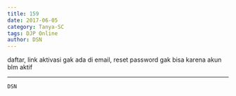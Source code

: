 ```yaml
---
title: 159
date: 2017-06-05
category: Tanya-SC
tags: DJP Online
author: DSN
---
```


daftar, link aktivasi gak ada di email, reset password gak bisa karena akun blm aktif

---



`DSN`
